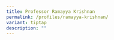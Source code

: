 ```yaml
---
title: Professor Ramayya Krishnan
permalink: /profiles/ramayya-krishnan/
variant: tiptap
description: ""
---
```

